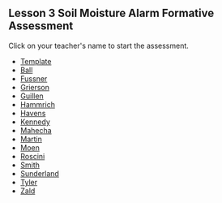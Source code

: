 ## Lesson 3 Soil Moisture Alarm Formative Assessment

Click on your teacher's name to start the assessment.

* [Template](https://docs.google.com/forms/d/e/1FAIpQLSeVv1kIQcRB8rU3IFiTmIn9ArG6KHP1AeIhSC3lWFdIAkFuDA/viewform)
* [Ball]()
* [Fussner](https://docs.google.com/forms/d/e/1FAIpQLSc04x7GYweKtjVJdE9-5_RjQ4l3Il0GgUQbgaONLWwd90LrIw/viewform?usp=sf_link)
* [Grierson](https://docs.google.com/forms/d/e/1FAIpQLSc2ep55umAztnehLbE9OW3sptUEK31j2ecSqb0vifdKI1eU-Q/viewform?usp=sf_link)
* [Guillen]()
* [Hammrich](https://docs.google.com/forms/d/e/1FAIpQLSeC1alwX-hh7M8FuYP5sM_GYR4vEKFQML-Y1watZMpYfPFv0Q/viewform?usp=sf_link)
* [Havens]()
* [Kennedy](https://docs.google.com/forms/d/e/1FAIpQLSePYKNE971hME4nJRfVDenXVcLnwl3QUo7m_s8yl1l1I7y5DA/viewform?usp=sf_link)
* [Mahecha](https://docs.google.com/forms/d/e/1FAIpQLSfgXQz3pol2vXllgGKb8gDIoY9EkrWbPO1n2rrzZTm04bdzrQ/viewform?usp=sf_link)
* [Martin](https://docs.google.com/forms/d/e/1FAIpQLSfT6vrMWCTHtXIa9bNqrRahJ2m2RYCw1wqvoysN_dpBsXd2DQ/viewform?usp=sf_link)
* [Moen]()
* [Roscini]()
* [Smith](https://docs.google.com/forms/d/e/1FAIpQLSdDY3_Pkj7buQ6vMQyhKw92rTRpKl6tkVbMnwUQ1J8M16LUwA/viewform?usp=sf_link)
* [Sunderland]()
* [Tyler](https://docs.google.com/forms/d/e/1FAIpQLSdzVXye7a_I120omHpg5qdMl8rO3oy_ty7ALTcSEXx0ej1XEA/viewform?usp=sf_link)
* [Zald]()
